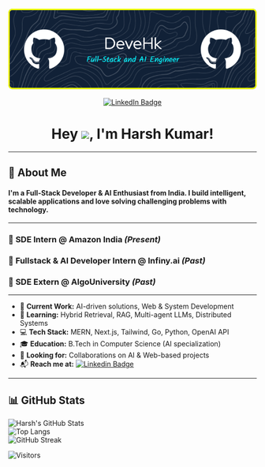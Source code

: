 ![Header](./github-header-image.png)

<div align="center">
  <a href="https://www.linkedin.com/in/harshkumarnsut/">
    <img src="https://img.shields.io/badge/LinkedIn-blue?style=for-the-badge&logo=linkedin&logoColor=white" alt="LinkedIn Badge"/>
  </a>
</div>

<h1 align="center">
  Hey <img src="https://media.giphy.com/media/hvRJCLFzcasrR4ia7z/giphy.gif" width="30px"/>, I'm Harsh Kumar!
</h1>

---

## 🚀 About Me  

#### I'm a **Full-Stack Developer & AI Enthusiast** from India. I build intelligent, scalable applications and love solving challenging problems with technology.  

---
### 🚀 **SDE Intern @ Amazon India** _(Present)_

### 🧠 **Fullstack & AI Developer Intern @ Infiny.ai** _(Past)_

### 🎯 **SDE Extern @ AlgoUniversity** _(Past)_
---


- 🔭 **Current Work:** AI-driven solutions, Web & System Development  
- 🌱 **Learning:** Hybrid Retrieval, RAG, Multi-agent LLMs, Distributed Systems  
- 💻 **Tech Stack:** MERN, Next.js, Tailwind, Go, Python, OpenAI API  
- 🎓 **Education:** B.Tech in Computer Science (AI specialization)  
- 🤝 **Looking for:** Collaborations on AI & Web-based projects  
- 📬 **Reach me at:** [![Linkedin Badge](https://img.shields.io/badge/-Harsh-blue?style=flat&logo=Linkedin&logoColor=white)](https://www.linkedin.com/in/harshkumarnsut/)  

---

## 📊 GitHub Stats  

![Harsh's GitHub Stats](https://github-readme-stats.vercel.app/api?username=Devehk&show_icons=true&theme=tokyonight)  
![Top Langs](https://github-readme-stats.vercel.app/api/top-langs/?username=Devehk&layout=compact&theme=tokyonight)  
![GitHub Streak](https://github-readme-streak-stats.herokuapp.com/?user=Devehk)  

![Visitors](https://visitor-badge.laobi.icu/badge?page_id=Devehk.Devehk)  
